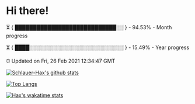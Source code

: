 # Hi there!

⏳ { ████████████████████████████░░ } - 94.53% - Month progress

⏳ { ████░░░░░░░░░░░░░░░░░░░░░░░░░░ } - 15.49% - Year progress

⏰ Updated on Fri, 26 Feb 2021 12:34:47 GMT


[![Schlauer-Hax's github stats](https://github-readme-stats.vercel.app/api?username=Schlauer-Hax&show_icons=true&theme=dark&count_private=true)](https://github.com/Schlauer-Hax)


[![Top Langs](https://github-readme-stats.vercel.app/api/top-langs/?username=Schlauer-Hax&layout=compact&theme=dark)](https://github.com/Schlauer-Hax?tab=repositories)


[![Hax's wakatime stats](https://github-readme-stats.vercel.app/api/wakatime?username=Hax&theme=dark)](https://wakatime.com/@Hax)

